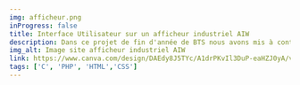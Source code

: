 ```yaml
---
img: afficheur.png
inProgress: false
title: Interface Utilisateur sur un afficheur industriel AIW
description: Dans ce projet de fin d'année de BTS nous avons mis à contribution nos camarades et moi un afficheur industriel AIW qui devais afficher et prendre en compte ce que nous avons marqué en entrée depuis le site. Le site etait conçu par mes soins localement (non-hebergé).
img_alt: Image site afficheur industriel AIW
link: https://www.canva.com/design/DAEdy8J5TYc/A1drPKvIl3DuP-eaHZJ0yA/view?utm_content=DAEdy8J5TYc&utm_campaign=designshare&utm_medium=link&utm_source=publishsharelink
tags: ['C', 'PHP', 'HTML','CSS']
---
```

